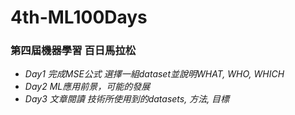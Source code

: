 # 4th-ML100Days
### 第四屆機器學習 百日馬拉松
* _Day1 完成MSE公式 選擇一組dataset並說明WHAT, WHO, WHICH_
* _Day2 ML應用前景，可能的發展_
* _Day3 文章閱讀 技術所使用到的datasets, 方法, 目標_
